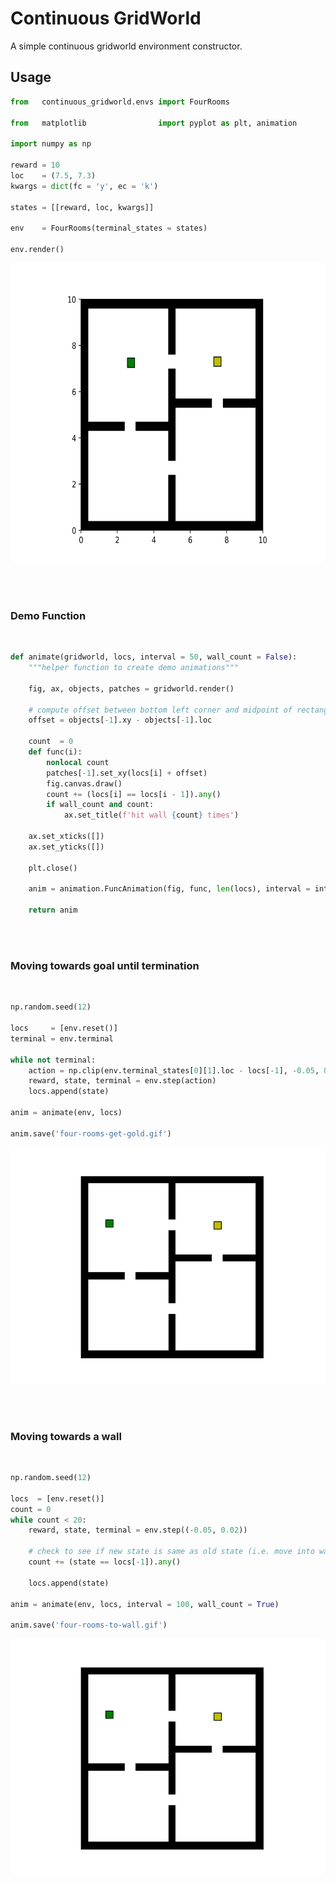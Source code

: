 # Continuous GridWorld

A simple continuous gridworld environment constructor.

## Usage

```python
from   continuous_gridworld.envs import FourRooms

from   matplotlib                import pyplot as plt, animation

import numpy as np

reward = 10
loc    = (7.5, 7.3)
kwargs = dict(fc = 'y', ec = 'k')

states = [[reward, loc, kwargs]]

env    = FourRooms(terminal_states = states)

env.render()
```
<p align="center">
  <img src="four-rooms.png" alt="animated" style="height:480px"/>
</p>

<br>
<br>

### Demo Function

<br>

```python
def animate(gridworld, locs, interval = 50, wall_count = False):
    """helper function to create demo animations"""

    fig, ax, objects, patches = gridworld.render()

    # compute offset between bottom left corner and midpoint of rectangular agent patch
    offset = objects[-1].xy - objects[-1].loc

    count  = 0
    def func(i):
        nonlocal count
        patches[-1].set_xy(locs[i] + offset)
        fig.canvas.draw()
        count += (locs[i] == locs[i - 1]).any()
        if wall_count and count:
            ax.set_title(f'hit wall {count} times')

    ax.set_xticks([])
    ax.set_yticks([])

    plt.close()

    anim = animation.FuncAnimation(fig, func, len(locs), interval = interval)

    return anim
```

<br><br>

### Moving towards goal until termination

<br>

```python
np.random.seed(12)

locs     = [env.reset()]
terminal = env.terminal

while not terminal:
    action = np.clip(env.terminal_states[0][1].loc - locs[-1], -0.05, 0.05)
    reward, state, terminal = env.step(action)
    locs.append(state)
    
anim = animate(env, locs)

anim.save('four-rooms-get-gold.gif')
```

<p align="center">
  <img src="four-rooms-get-gold.gif" alt="animated" />
</p>

<br><br>

### Moving towards a wall

<br>

```python
np.random.seed(12)

locs  = [env.reset()]
count = 0
while count < 20:
    reward, state, terminal = env.step((-0.05, 0.02))

    # check to see if new state is same as old state (i.e. move into wall)
    count += (state == locs[-1]).any()
    
    locs.append(state)
    
anim = animate(env, locs, interval = 100, wall_count = True)

anim.save('four-rooms-to-wall.gif')
```
<p align="center">
  <img src="four-rooms-to-wall.gif" alt="animated" />
</p>